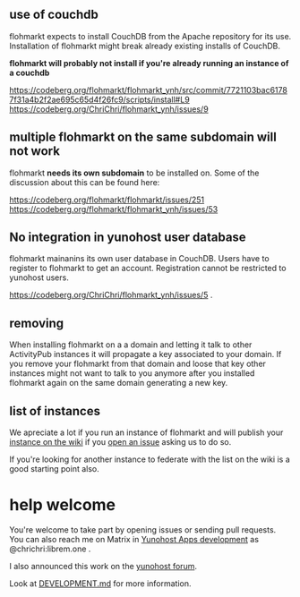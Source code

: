 ## use of couchdb 

flohmarkt expects to install CouchDB from the Apache repository for its use. Installation of flohmarkt might break already existing installs of CouchDB.

**flohmarkt will probably not install if you're already running an instance of a couchdb**

https://codeberg.org/flohmarkt/flohmarkt_ynh/src/commit/7721103bac61787f31a4b2f2ae695c65d4f26fc9/scripts/install#L9
https://codeberg.org/ChriChri/flohmarkt_ynh/issues/9

## multiple flohmarkt on the same subdomain will not work

flohmarkt **needs its own subdomain** to be installed on. Some of the discussion about this can be found here:

https://codeberg.org/flohmarkt/flohmarkt/issues/251
https://codeberg.org/flohmarkt/flohmarkt_ynh/issues/53

## No integration in yunohost user database

flohmarkt mainanins its own user database in CouchDB. Users have to register to flohmarkt to get an account. Registration cannot be restricted to yunohost users.

https://codeberg.org/ChriChri/flohmarkt_ynh/issues/5 .

## removing

When installing flohmarkt on a a domain and letting it talk to other ActivityPub instances it will propagate a key associated to your domain. If you remove your flohmarkt from that domain and loose that key other instances might not want to talk to you anymore after you installed flohmarkt again on the same domain generating a new key.

## list of instances

We apreciate a lot if you run an instance of flohmarkt and will publish your [instance on the wiki](https://codeberg.org/flohmarkt/flohmarkt/wiki/flohmarkt-instances) if you [open an issue](https://codeberg.org/flohmarkt/flohmarkt/issues) asking us to do so.

If you're looking for another instance to federate with the list on the wiki is a good starting point also.

# help welcome

You're welcome to take part by opening issues or sending pull requests. You can also reach me on Matrix in [Yunohost Apps development](https://matrix.to/#/%23yunohost-apps:matrix.org) as @chrichri:librem.one .

I also announced this work on the [yunohost forum](https://forum.yunohost.org/t/ynh-flohmarkt-flohmarkt-as-an-app-for-yunohost/28455?u=chrichri).

Look at [DEVELOPMENT.md](doc/DEVELOPMENT.md) for more information.
